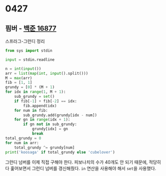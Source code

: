 # 0427



## 핌버 - [백준 16877](https://www.acmicpc.net/problem/16877)

스프라그-그런디 정리

```python
from sys import stdin

input = stdin.readline

n = int(input())
arr = list(map(int, input().split()))
M = max(arr)
fib = [1, 1]
grundy = [0] * (M + 1)
for idx in range(1, M + 1):
    sub_grundy = set()
    if fib[-1] + fib[-2] == idx:
        fib.append(idx)
    for num in fib:
        sub_grundy.add(grundy[idx - num])
    for gn in range(idx + 1):
        if gn not in sub_grundy:
            grundy[idx] = gn
            break
total_grundy = 0
for num in arr:
    total_grundy ^= grundy[num]
print('koosaga' if total_grundy else 'cubelover')
```

그런디 넘버를 이제 직접 구해야 한다. 피보나치의 수가 40개도 안 되기 때문에, 적당히 다 훑어보면서 그런디 넘버를 갱신해줬다. `in` 연산을 사용해야 해서 `set`을 사용했다.
